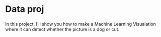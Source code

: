 # Data proj
 
###
In this project, I'll show you how to make a Machine Learning Visualation where it can detect whether the picture is a dog or cut.
